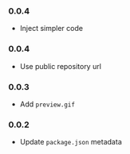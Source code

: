 ### 0.0.4

-   Inject simpler code

### 0.0.4

-   Use public repository url

### 0.0.3

-   Add `preview.gif`

### 0.0.2

-   Update `package.json` metadata

